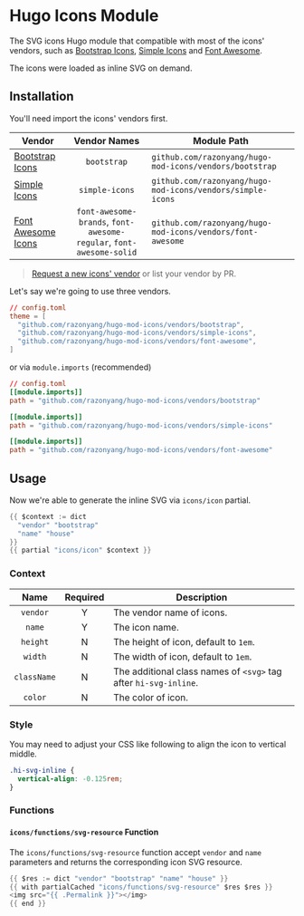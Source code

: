 # Hugo Icons Module

The SVG icons Hugo module that compatible with most of the icons' vendors, such as [Bootstrap Icons](https://icons.getbootstrap.com/), [Simple Icons](https://simpleicons.org/) and [Font Awesome](https://fontawesome.com/).

The icons were loaded as inline SVG on demand.

## Installation

You'll need import the icons' vendors first.

| Vendor | Vendor Names | Module Path 
|---|:-:|---
| [Bootstrap Icons](https://github.com/razonyang/hugo-mod-icons/tree/main/vendors/bootstrap) | `bootstrap` | `github.com/razonyang/hugo-mod-icons/vendors/bootstrap`
| [Simple Icons](https://github.com/razonyang/hugo-mod-icons/tree/main/vendors/simple-icons) | `simple-icons` | `github.com/razonyang/hugo-mod-icons/vendors/simple-icons`
| [Font Awesome Icons](https://github.com/razonyang/hugo-mod-icons/tree/main/vendors/font-awesome) | `font-awesome-brands`, `font-awesome-regular`, `font-awesome-solid` | `github.com/razonyang/hugo-mod-icons/vendors/font-awesome`

> [Request a new icons' vendor](https://github.com/razonyang/hugo-mod-icons/issues/new) or list your vendor by PR.

Let's say we're going to use three vendors.

```toml
// config.toml
theme = [
  "github.com/razonyang/hugo-mod-icons/vendors/bootstrap",
  "github.com/razonyang/hugo-mod-icons/vendors/simple-icons",
  "github.com/razonyang/hugo-mod-icons/vendors/font-awesome",
]
```

or via `module.imports` (recommended)

```toml
// config.toml
[[module.imports]]
path = "github.com/razonyang/hugo-mod-icons/vendors/bootstrap"

[[module.imports]]
path = "github.com/razonyang/hugo-mod-icons/vendors/simple-icons"

[[module.imports]]
path = "github.com/razonyang/hugo-mod-icons/vendors/font-awesome"
```

## Usage

Now we're able to generate the inline SVG via `icons/icon` partial.

```go
{{ $context := dict
  "vendor" "bootstrap"
  "name" "house"
}}
{{ partial "icons/icon" $context }}
```

### Context

| Name | Required | Description
|:-:|:-:|---
| `vendor` | Y | The vendor name of icons.
| `name` | Y | The icon name.
| `height` | N | The height of icon, default to `1em`.
| `width` | N | The width of icon, default to `1em`.
| `className` | N | The additional class names of `<svg>` tag after `hi-svg-inline`.
| `color` | N | The color of icon.

### Style

You may need to adjust your CSS like following to align the icon to vertical middle. 

```css
.hi-svg-inline {
  vertical-align: -0.125rem;
}
```

### Functions

#### `icons/functions/svg-resource` Function

The `icons/functions/svg-resource` function accept `vendor` and `name` parameters and returns the corresponding icon SVG resource.

```go
{{ $res := dict "vendor" "bootstrap" "name" "house" }}
{{ with partialCached "icons/functions/svg-resource" $res $res }}
<img src="{{ .Permalink }}"></img>
{{ end }}
```
